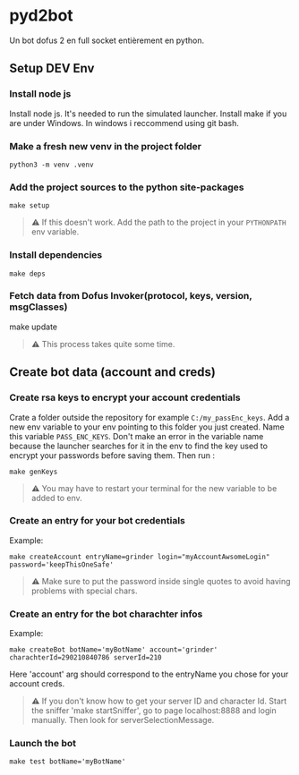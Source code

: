 # pyd2bot
Un bot dofus 2 en full socket entièrement en python.

## Setup DEV Env

### Install node js

Install node js. It's needed to run the simulated launcher.
Install make if you are under Windows. In windows i reccommend using git bash.

### Make a fresh new venv in the project folder

`python3 -m venv .venv`

### Add the project sources to the python site-packages

`make setup`
> :warning: If this doesn't work. Add the path to the project in your `PYTHONPATH` env variable.

### Install dependencies

`make deps`

### Fetch data from Dofus Invoker(protocol, keys, version, msgClasses)

make update

> :warning: This process takes quite some time.

## Create bot data (account and creds)

### Create rsa keys to encrypt your account credentials

Crate a folder outside the repository for example `C:/my_passEnc_keys`. Add a new env variable to your env pointing to this folder you just created. Name this variable `PASS_ENC_KEYS`. Don't make an error in the variable name because the launcher searches for it in the env to find the key used to encrypt your passwords before saving them.
Then run :

`make genKeys`

> :warning: You may have to restart your terminal for the new variable to be added to env.

### Create an entry for your bot credentials

Example:

`make createAccount entryName=grinder login="myAccountAwsomeLogin" password='keepThisOneSafe'`

> :warning: Make sure to put the password inside single quotes to avoid having problems with special chars.

### Create an entry for the bot charachter infos

Example:

`make createBot botName='myBotName' account='grinder' charachterId=290210840786 serverId=210`

Here 'account' arg should correspond to the entryName you chose for your account creds.

> :warning: If you don't know how to get your server ID and character Id. Start the sniffer 'make startSniffer', go to page localhost:8888 and login manually. Then look for serverSelectionMessage.

### Launch the bot

`make test botName='myBotName'`
